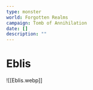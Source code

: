 ```yaml
---
type: monster
world: Forgotten Realms
campaign: Tomb of Annihilation
date: []
description: ""
---
```


# Eblis
![[Eblis.webp]]